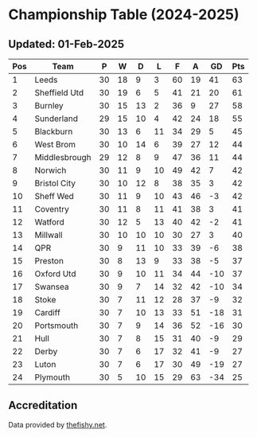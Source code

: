 # Championship Table (2024-2025)
## Updated: 01-Feb-2025

| Pos | Team | P | W | D | L | F | A | GD | Pts |
| --- | --- | --- | --- | --- | --- | --- | --- | --- | --- |
| 1 | Leeds | 30 | 18 | 9 | 3 | 60 | 19 | 41 | 63 |
| 2 | Sheffield Utd | 30 | 19 | 6 | 5 | 41 | 21 | 20 | 61 |
| 3 | Burnley | 30 | 15 | 13 | 2 | 36 | 9 | 27 | 58 |
| 4 | Sunderland | 29 | 15 | 10 | 4 | 42 | 24 | 18 | 55 |
| 5 | Blackburn | 30 | 13 | 6 | 11 | 34 | 29 | 5 | 45 |
| 6 | West Brom | 30 | 10 | 14 | 6 | 39 | 27 | 12 | 44 |
| 7 | Middlesbrough | 29 | 12 | 8 | 9 | 47 | 36 | 11 | 44 |
| 8 | Norwich | 30 | 11 | 9 | 10 | 49 | 42 | 7 | 42 |
| 9 | Bristol City | 30 | 10 | 12 | 8 | 38 | 35 | 3 | 42 |
| 10 | Sheff Wed | 30 | 11 | 9 | 10 | 43 | 46 | -3 | 42 |
| 11 | Coventry | 30 | 11 | 8 | 11 | 41 | 38 | 3 | 41 |
| 12 | Watford | 30 | 12 | 5 | 13 | 40 | 42 | -2 | 41 |
| 13 | Millwall | 30 | 10 | 10 | 10 | 30 | 27 | 3 | 40 |
| 14 | QPR | 30 | 9 | 11 | 10 | 33 | 39 | -6 | 38 |
| 15 | Preston | 30 | 8 | 13 | 9 | 33 | 38 | -5 | 37 |
| 16 | Oxford Utd | 30 | 9 | 10 | 11 | 34 | 44 | -10 | 37 |
| 17 | Swansea | 30 | 9 | 7 | 14 | 32 | 42 | -10 | 34 |
| 18 | Stoke | 30 | 7 | 11 | 12 | 28 | 37 | -9 | 32 |
| 19 | Cardiff | 30 | 7 | 10 | 13 | 33 | 51 | -18 | 31 |
| 20 | Portsmouth | 30 | 7 | 9 | 14 | 36 | 52 | -16 | 30 |
| 21 | Hull | 30 | 7 | 8 | 15 | 31 | 40 | -9 | 29 |
| 22 | Derby | 30 | 7 | 6 | 17 | 32 | 41 | -9 | 27 |
| 23 | Luton | 30 | 7 | 6 | 17 | 30 | 49 | -19 | 27 |
| 24 | Plymouth | 30 | 5 | 10 | 15 | 29 | 63 | -34 | 25 |

## Accreditation 

Data provided by [thefishy.net](https://www.thefishy.net/).